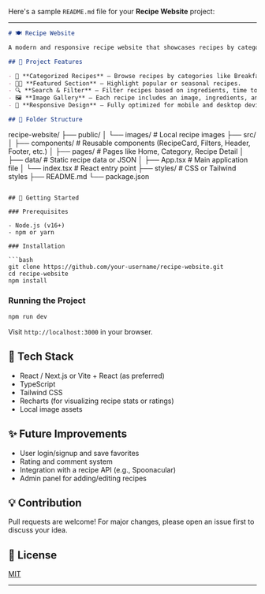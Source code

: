 Here's a sample `README.md` file for your **Recipe Website** project:

---

```markdown
# 🍽️ Recipe Website

A modern and responsive recipe website that showcases recipes by category, includes powerful filtering options, and features a section for highlighted dishes.

## 📌 Project Features

- 🧁 **Categorized Recipes** – Browse recipes by categories like Breakfast, Lunch, Dinner, Snacks, Desserts, and Drinks.
- 🧑‍🍳 **Featured Section** – Highlight popular or seasonal recipes.
- 🔍 **Search & Filter** – Filter recipes based on ingredients, time to cook, or dietary preference.
- 🖼️ **Image Gallery** – Each recipe includes an image, ingredients, and step-by-step instructions.
- 📱 **Responsive Design** – Fully optimized for mobile and desktop devices.

## 📂 Folder Structure

```

recipe-website/
├── public/
│   └── images/               # Local recipe images
├── src/
│   ├── components/           # Reusable components (RecipeCard, Filters, Header, Footer, etc.)
│   ├── pages/                # Pages like Home, Category, Recipe Detail
│   ├── data/                 # Static recipe data or JSON
│   ├── App.tsx              # Main application file
│   └── index.tsx            # React entry point
├── styles/                  # CSS or Tailwind styles
├── README.md
└── package.json

````

## 🚀 Getting Started

### Prerequisites

- Node.js (v16+)
- npm or yarn

### Installation

```bash
git clone https://github.com/your-username/recipe-website.git
cd recipe-website
npm install
````

### Running the Project

```bash
npm run dev
```

Visit `http://localhost:3000` in your browser.

## 🧪 Tech Stack

* React / Next.js or Vite + React (as preferred)
* TypeScript
* Tailwind CSS
* Recharts (for visualizing recipe stats or ratings)
* Local image assets

## ✨ Future Improvements

* User login/signup and save favorites
* Rating and comment system
* Integration with a recipe API (e.g., Spoonacular)
* Admin panel for adding/editing recipes

## 💡 Contribution

Pull requests are welcome! For major changes, please open an issue first to discuss your idea.

## 📄 License

[MIT](LICENSE)

---
 
 
